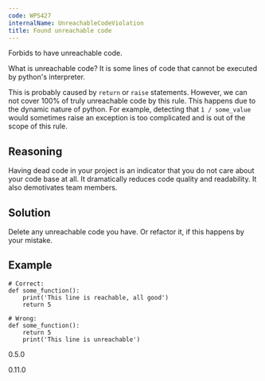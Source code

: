 ```yaml
---
code: WPS427
internalName: UnreachableCodeViolation
title: Found unreachable code
---
```


Forbids to have unreachable code.

What is unreachable code? It is some lines of code that cannot be
executed by python's interpreter.

This is probably caused by `return` or `raise` statements. However, we
can not cover 100% of truly unreachable code by this rule. This happens
due to the dynamic nature of python. For example, detecting that `1 /
some_value` would sometimes raise an exception is too complicated and is
out of the scope of this rule.

## Reasoning
Having dead code in your project is an indicator that you do not
care about your code base at all. It dramatically reduces code
quality and readability. It also demotivates team members.

## Solution
Delete any unreachable code you have. Or refactor it, if this
happens by your mistake.

## Example

    # Correct:
    def some_function():
        print('This line is reachable, all good')
        return 5
    
    # Wrong:
    def some_function():
        return 5
        print('This line is unreachable')

<div class="versionadded">

0.5.0

</div>

<div class="versionchanged">

0.11.0

</div>